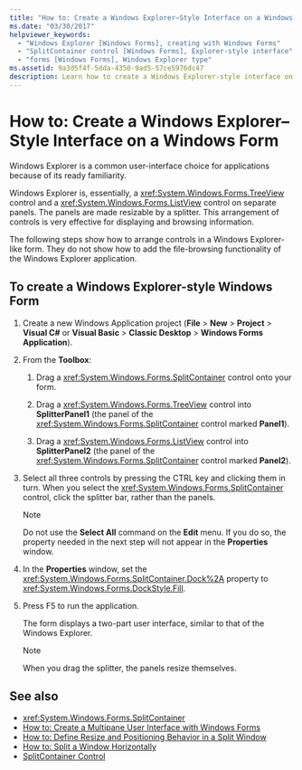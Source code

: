 ```yaml
---
title: "How to: Create a Windows Explorer–Style Interface on a Windows Form"
ms.date: "03/30/2017"
helpviewer_keywords:
  - "Windows Explorer [Windows Forms], creating with Windows Forms"
  - "SplitContainer control [Windows Forms], Explorer-style interface"
  - "forms [Windows Forms], Windows Explorer type"
ms.assetid: 9a3d5f4f-5dda-4350-9ad5-57ce5976dc47
description: Learn how to create a Windows Explorer-style interface on a Windows form for displaying and browsing information.
---
```

# How to: Create a Windows Explorer–Style Interface on a Windows Form
Windows Explorer is a common user-interface choice for applications because of its ready familiarity.

 Windows Explorer is, essentially, a <xref:System.Windows.Forms.TreeView> control and a <xref:System.Windows.Forms.ListView> control on separate panels. The panels are made resizable by a splitter. This arrangement of controls is very effective for displaying and browsing information.

 The following steps show how to arrange controls in a Windows Explorer-like form. They do not show how to add the file-browsing functionality of the Windows Explorer application.

## To create a Windows Explorer-style Windows Form

1. Create a new Windows Application project (**File** > **New** > **Project** > **Visual C#** or **Visual Basic** > **Classic Desktop** > **Windows Forms Application**).

2. From the **Toolbox**:

    1. Drag a <xref:System.Windows.Forms.SplitContainer> control onto your form.

    2. Drag a <xref:System.Windows.Forms.TreeView> control into **SplitterPanel1** (the panel of the <xref:System.Windows.Forms.SplitContainer> control marked **Panel1**).

    3. Drag a <xref:System.Windows.Forms.ListView> control into **SplitterPanel2** (the panel of the <xref:System.Windows.Forms.SplitContainer> control marked **Panel2**).

3. Select all three controls by pressing the CTRL key and clicking them in turn. When you select the <xref:System.Windows.Forms.SplitContainer> control, click the splitter bar, rather than the panels.

    > [!NOTE]
    > Do not use the **Select All** command on the **Edit** menu. If you do so, the property needed in the next step will not appear in the **Properties** window.

4. In the **Properties** window, set the <xref:System.Windows.Forms.SplitContainer.Dock%2A> property to <xref:System.Windows.Forms.DockStyle.Fill>.

5. Press F5 to run the application.

     The form displays a two-part user interface, similar to that of the Windows Explorer.

    > [!NOTE]
    > When you drag the splitter, the panels resize themselves.

## See also

- <xref:System.Windows.Forms.SplitContainer>
- [How to: Create a Multipane User Interface with Windows Forms](how-to-create-a-multipane-user-interface-with-windows-forms.md)
- [How to: Define Resize and Positioning Behavior in a Split Window](how-to-define-resize-and-positioning-behavior-in-a-split-window.md)
- [How to: Split a Window Horizontally](how-to-split-a-window-horizontally.md)
- [SplitContainer Control](splitcontainer-control-windows-forms.md)
